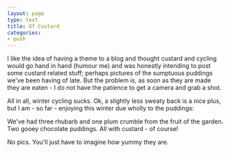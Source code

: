 ```yaml
---
layout: page
type: text
title: Of Custard
categories: 
- push
---
```

I like the idea of having a theme to a blog and thought custard and cycling would go hand in hand (humour me) and was honestly intending to post some custard related stuff; perhaps pictures of the sumptuous puddings we've been having of late. But the problem is, as soon as they are made they are eaten - I do not have the patience to get a camera and grab a shot. 

All in all, winter cycling sucks. Ok, a slightly less sweaty back is a nice plus, but I am - so far - enjoying this winter due wholly to the puddings: 

We've had three rhubarb and one plum crumble from the fruit of the garden. Two gooey chocolate puddings. All with custard - of course! 

No pics. You'll just have to imagine how yummy they are. 
